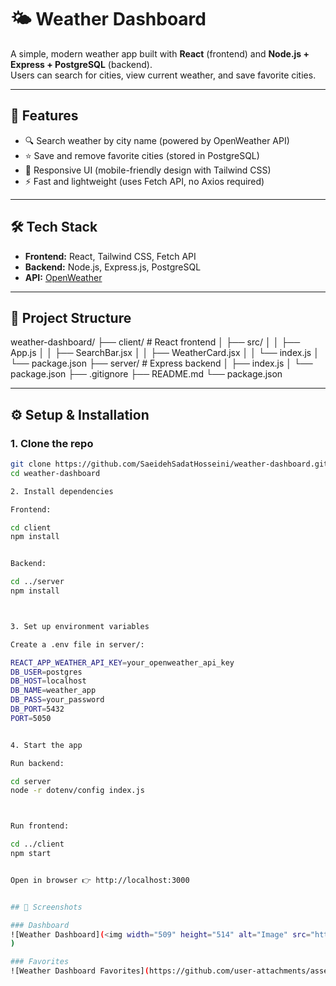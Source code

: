 # 🌤 Weather Dashboard

A simple, modern weather app built with **React** (frontend) and **Node.js + Express + PostgreSQL** (backend).  
Users can search for cities, view current weather, and save favorite cities.

---

## 🚀 Features
- 🔍 Search weather by city name (powered by OpenWeather API)  
- ⭐ Save and remove favorite cities (stored in PostgreSQL)  
- 📱 Responsive UI (mobile-friendly design with Tailwind CSS)  
- ⚡ Fast and lightweight (uses Fetch API, no Axios required)  

---

## 🛠️ Tech Stack
- **Frontend:** React, Tailwind CSS, Fetch API  
- **Backend:** Node.js, Express.js, PostgreSQL  
- **API:** [OpenWeather](https://openweathermap.org/api)  

---

## 📂 Project Structure

weather-dashboard/
├── client/              # React frontend
│   ├── src/
│   │   ├── App.js
│   │   ├── SearchBar.jsx
│   │   ├── WeatherCard.jsx
│   │   └── index.js
│   └── package.json
├── server/              # Express backend
│   ├── index.js
│   └── package.json
├── .gitignore
├── README.md
└── package.json




---

## ⚙️ Setup & Installation

### 1. Clone the repo
```bash
git clone https://github.com/SaeidehSadatHosseini/weather-dashboard.git
cd weather-dashboard

2. Install dependencies

Frontend:

cd client
npm install


Backend:

cd ../server
npm install



3. Set up environment variables

Create a .env file in server/:

REACT_APP_WEATHER_API_KEY=your_openweather_api_key
DB_USER=postgres
DB_HOST=localhost
DB_NAME=weather_app
DB_PASS=your_password
DB_PORT=5432
PORT=5050


4. Start the app

Run backend:

cd server
node -r dotenv/config index.js



Run frontend:

cd ../client
npm start


Open in browser 👉 http://localhost:3000


## 🎨 Screenshots

### Dashboard
![Weather Dashboard](<img width="509" height="514" alt="Image" src="https://github.com/user-attachments/assets/12c60d99-3cc8-47d0-9afc-00fc16afc6c6" />
)

### Favorites
![Weather Dashboard Favorites](https://github.com/user-attachments/assets/97948724-d68a-4064-9c02-7f78bcdb13f0)
